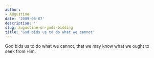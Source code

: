 ```yaml
---
author:
- Augustine
date: '2009-06-07'
description: ''
slug: augustine-on-gods-bidding
title: 'God bids us to do what we cannot'
---
```

God bids us to do what we cannot, that we may know what we ought to seek from Him.



